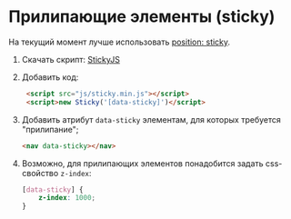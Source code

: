 # Прилипающие элементы (sticky)

На текущий момент лучше использовать [position: sticky](https://doka.guide/css/position-sticky/).

1. Скачать скрипт: [StickyJS](https://raw.githubusercontent.com/rgalus/sticky-js/master/dist/sticky.min.js)

2. Добавить код:

   ```html
    <script src="js/sticky.min.js"></script>
    <script>new Sticky('[data-sticky]')</script>
    ```
3. Добавить атрибут `data-sticky` элементам, для которых требуется "прилипание";

   ```html
   <nav data-sticky></nav>
   ```
4. Возможно, для прилипающих элементов понадобится задать css-свойство `z-index`:

    ```css
    [data-sticky] {
        z-index: 1000;
    }
    ```

